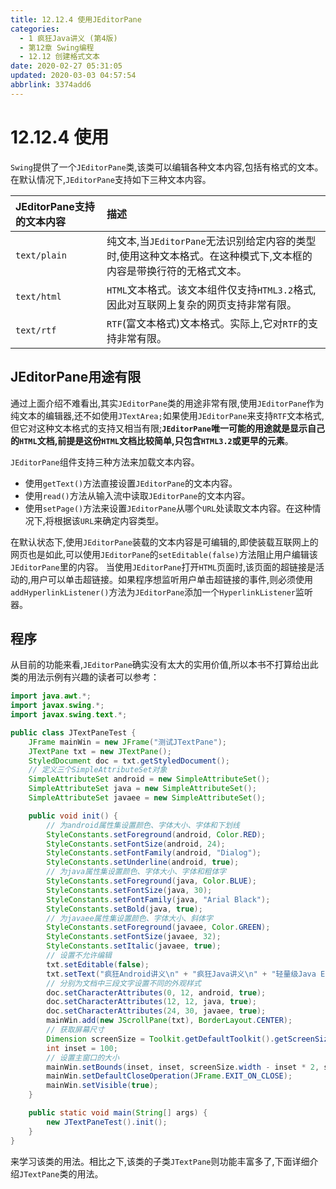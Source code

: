 ```yaml
---
title: 12.12.4 使用JEditorPane
categories: 
  - 1 疯狂Java讲义 (第4版)
  - 第12章 Swing编程
  - 12.12 创建格式文本
date: 2020-02-27 05:31:05
updated: 2020-03-03 04:57:54
abbrlink: 3374add6
---
```

# 12.12.4 使用

`Swing`提供了一个`JEditorPane`类,该类可以编辑各种文本内容,包括有格式的文本。在默认情况下,`JEditorPane`支持如下三种文本内容。

|JEditorPane支持的文本内容|描述|
|:---|:---|
|`text/plain`|纯文本,当`JEditorPane`无法识别给定内容的类型时,使用这种文本格式。在这种模式下,文本框的内容是带换行符的无格式文本。|
|`text/html`|`HTML`文本格式。该文本组件仅支持`HTML3.2`格式,因此对互联网上复杂的网页支持非常有限。|
|`text/rtf`|`RTF`(富文本格式)文本格式。实际上,它对`RTF`的支持非常有限。|

## JEditorPane用途有限

通过上面介绍不难看出,其实`JEditorPane`类的用途非常有限,使用`JEditorPane`作为纯文本的编辑器,还不如使用`JTextArea;`如果使用`JEditorPane`来支持`RTF`文本格式,但它对这种文本格式的支持又相当有限;**`JEditorPane`唯一可能的用途就是显示自己的`HTML`文档,前提是这份`HTML`文档比较简单,只包含`HTML3.2`或更早的元素**。

`JEditorPane`组件支持三种方法来加载文本内容。

- 使用`getText()`方法直接设置`JEditorPane`的文本内容。
- 使用`read()`方法从输入流中读取`JEditorPane`的文本内容。
- 使用`setPage()`方法来设置`JEditorPane`从哪个`URL`处读取文本内容。在这种情况下,将根据该`URL`来确定内容类型。

在默认状态下,使用`JEditorPane`装载的文本内容是可编辑的,即使装载互联网上的网页也是如此,可以使用`JEditorPane`的`setEditable(false)`方法阻止用户编辑该`JEditorPane`里的内容。
当使用`JEditorPane`打开`HTML`页面时,该页面的超链接是活动的,用户可以单击超链接。如果程序想监听用户单击超链接的事件,则必须使用`addHyperlinkListener()`方法为`JEditorPane`添加一个`HyperlinkListener`监听器。

## 程序

从目前的功能来看,`JEditorPane`确实没有太大的实用价值,所以本书不打算给出此类的用法示例有兴趣的读者可以参考：

```java
import java.awt.*;
import javax.swing.*;
import javax.swing.text.*;

public class JTextPaneTest {
    JFrame mainWin = new JFrame("测试JTextPane");
    JTextPane txt = new JTextPane();
    StyledDocument doc = txt.getStyledDocument();
    // 定义三个SimpleAttributeSet对象
    SimpleAttributeSet android = new SimpleAttributeSet();
    SimpleAttributeSet java = new SimpleAttributeSet();
    SimpleAttributeSet javaee = new SimpleAttributeSet();

    public void init() {
        // 为android属性集设置颜色、字体大小、字体和下划线
        StyleConstants.setForeground(android, Color.RED);
        StyleConstants.setFontSize(android, 24);
        StyleConstants.setFontFamily(android, "Dialog");
        StyleConstants.setUnderline(android, true);
        // 为java属性集设置颜色、字体大小、字体和粗体字
        StyleConstants.setForeground(java, Color.BLUE);
        StyleConstants.setFontSize(java, 30);
        StyleConstants.setFontFamily(java, "Arial Black");
        StyleConstants.setBold(java, true);
        // 为javaee属性集设置颜色、字体大小、斜体字
        StyleConstants.setForeground(javaee, Color.GREEN);
        StyleConstants.setFontSize(javaee, 32);
        StyleConstants.setItalic(javaee, true);
        // 设置不允许编辑
        txt.setEditable(false);
        txt.setText("疯狂Android讲义\n" + "疯狂Java讲义\n" + "轻量级Java EE企业应用实战\n");
        // 分别为文档中三段文字设置不同的外观样式
        doc.setCharacterAttributes(0, 12, android, true);
        doc.setCharacterAttributes(12, 12, java, true);
        doc.setCharacterAttributes(24, 30, javaee, true);
        mainWin.add(new JScrollPane(txt), BorderLayout.CENTER);
        // 获取屏幕尺寸
        Dimension screenSize = Toolkit.getDefaultToolkit().getScreenSize();
        int inset = 100;
        // 设置主窗口的大小
        mainWin.setBounds(inset, inset, screenSize.width - inset * 2, screenSize.height - inset * 2);
        mainWin.setDefaultCloseOperation(JFrame.EXIT_ON_CLOSE);
        mainWin.setVisible(true);
    }

    public static void main(String[] args) {
        new JTextPaneTest().init();
    }
}
```

来学习该类的用法。相比之下,该类的子类`JTextPane`则功能丰富多了,下面详细介绍`JTextPane`类的用法。
